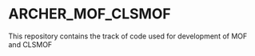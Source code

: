 # ARCHER_MOF_CLSMOF
This repository contains the track of code used for development of MOF and CLSMOF
